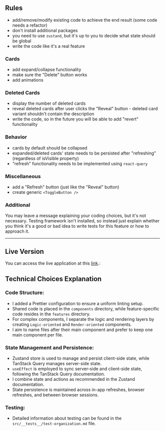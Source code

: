 ## Rules

-   add/remove/modify existing code to achieve the end result (some code needs a refactor)
-   don't install additional packages
-   you need to use `zustand`, but it's up to you to decide what state should be global
-   write the code like it's a real feature

### Cards

-   add expand/collapse functionality
-   make sure the "Delete" button works
-   add animations

### Deleted Cards

-   display the number of deleted cards
-   reveal deleted cards after user clicks the "Reveal" button - deleted card variant shouldn't contain the description
-   write the code, so in the future you will be able to add "revert" functionality

### Behavior

-   cards by default should be collapsed
-   expanded/deleted cards' state needs to be persisted after "refreshing" (regardless of isVisible property)
-   "refresh" functionality needs to be implemented using `react-query`

### Miscellaneous

-   add a "Refresh" button (just like the "Reveal" button)
-   create generic `<ToggleButton />`

### Additional

You may leave a message explaining your coding choices, but it's not necessary.
Testing framework isn't installed, so instead just explain whether you think it's a good or bad idea to write tests for this feature or how to approach it.

---

## Live Version

You can access the live application at this [link](https://cards-display-application.vercel.app/).:

## Technical Choices Explanation

### Code Structure:

-   I added a Prettier configuration to ensure a uniform linting setup.
-   Shared code is placed in the `components` directory, while feature-specific code resides in the `features` directory.
-   For complex components, I separate the logic and rendering layers by creating `Logic-oriented` and `Render-oriented` components.
-   I aim to name files after their main component and prefer to keep one main component per file.

### State Management and Persistence:

-   Zustand store is used to manage and persist client-side state, while TanStack Query manages server-side state.
-   `useEffect` is employed to sync server-side and client-side state, following the TanStack Query documentation.
-   I combine state and actions as recommended in the Zustand documentation.
-   State persistence is maintained across in-app refreshes, browser refreshes, and between browser sessions.

### Testing:

-   Detailed information about testing can be found in the `src/__tests__/test-organization.md` file.
